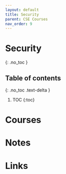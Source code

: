 ```yaml
---
layout: default
title: Security
parent: CSE Courses
nav_order: 9
---
```


# Security
{: .no_toc }

## Table of contents
{: .no_toc .text-delta }

1. TOC
{:toc}

# Courses

# Notes

# Links

